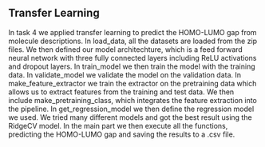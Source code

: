 ## Transfer Learning 

In task 4 we applied transfer learning to predict the HOMO-LUMO gap from molecule descriptions.
In load_data, all the datasets are loaded from the zip files.
We then defined our model architechture, which is a feed forward neural network with three fully connected layers
including ReLU activations and dropout layers.
In train_model we then train the model with the training data.
In validate_model we validate the model on the validation data.
In make_feature_extractor we train the extractor on the pretraining data which allows us to extract features from the training and test data.
We then include make_pretraining_class, which integrates the feature extraction into the pipeline.
In get_regression_model we then define the regression model we used. We tried many different models and got the best result using the RidgeCV model.
In the main part we then execute all the functions, predicting the HOMO-LUMO gap and saving the results to a .csv file.
